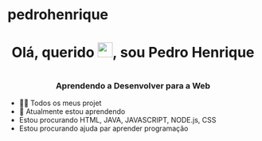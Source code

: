 # pedrohenrique
<h1 align = "center"> Olá, querido <img src = "https://raw.githubusercontent.com/kaueMarques/kaueMarques/master/hi.gif" width = "30px">, sou Pedro Henrique<h1>
  <h3 align = "center"> Aprendendo a Desenvolver para  a Web</h3>

- 👨‍💻 Todos os meus projet
- 🔭 Atualmente estou aprendendo
- Estou procurando HTML, JAVA, JAVASCRIPT, NODE.js, CSS
- Estou procurando ajuda par aprender programação

</p>

